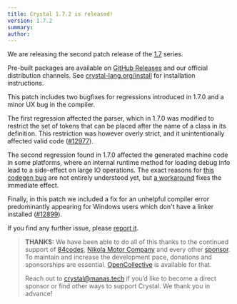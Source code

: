 ```yaml
---
title: Crystal 1.7.2 is released!
version: 1.7.2
summary:
author:
---
```


We are releasing the second patch release of the [1.7](/2023/01/09/1.7.0-released/) series.

Pre-built packages are available on [GitHub Releases](https://github.com/crystal-lang/crystal/releases/tag/1.7.2) and our official distribution channels.
See [crystal-lang.org/install](https://crystal-lang.org/install/) for installation instructions.

This patch includes two bugfixes for regressions introduced in 1.7.0 and a minor UX bug in the compiler.

The first regression affected the parser, which in 1.7.0 was modified to restrict the set of tokens that can be placed after the name of a class in its definition. This restriction was however overly strict, and it unintentionally affected valid code ([#12977](https://github.com/crystal-lang/crystal/pull/12977)).

The second regression found in 1.7.0 affected the generated machine code in some platforms, where an internal runtime method for loading debug info lead to a side-effect on large IO operations. The exact reasons for [this codegen bug](https://github.com/crystal-lang/crystal/issues/12982) are not entirely understood yet, but [a workaround](https://github.com/crystal-lang/crystal/pull/12992) fixes the immediate effect.

Finally, in this patch we included a fix for an unhelpful compiler error predominantly appearing for Windows users which don't have a linker installed ([#12899](https://github.com/crystal-lang/crystal/pull/12899)).

If you find any further issue, please [report it](https://github.com/crystal-lang/crystal/issues/).

> **THANKS:**
> We have been able to do all of this thanks to the continued support of [84codes](https://www.84codes.com/), [Nikola Motor Company](https://nikolamotor.com/) and every other [sponsor](/sponsors). To maintain and increase the development pace, donations and sponsorships are essential. [OpenCollective](https://opencollective.com/crystal-lang) is available for that.
>
> Reach out to [crystal@manas.tech](mailto:crystal@manas.tech) if you’d like to become a direct sponsor or find other ways to support Crystal. We thank you in advance!
